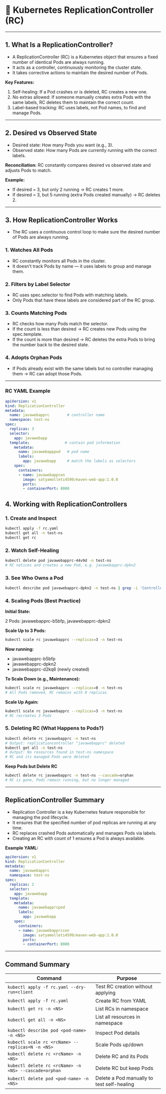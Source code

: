 # 📘 Kubernetes ReplicationController (RC)

---
## 1. What Is a ReplicationController?

* A ReplicationController (RC) is a Kubernetes object that ensures a fixed number of identical Pods are always running.
* It acts as a controller, continuously monitoring the cluster state.
* It takes corrective actions to maintain the desired number of Pods.

**Key Features:**

1. Self-healing: If a Pod crashes or is deleted, RC creates a new one.
2. No extras allowed: If someone manually creates extra Pods with the same labels, RC deletes them to maintain the correct count.
3. Label-based tracking: RC uses labels, not Pod names, to find and manage Pods.

---

## 2. Desired vs Observed State

* Desired state: How many Pods you want (e.g., 3).
* Observed state: How many Pods are currently running with the correct labels.

**Reconciliation:** RC constantly compares desired vs observed state and adjusts Pods to match.

**Example:**

* If desired = 3, but only 2 running → RC creates 1 more.
* If desired = 3, but 5 running (extra Pods created manually) → RC deletes 2.

---

## 3. How ReplicationController Works

* The RC uses a continuous control loop to make sure the desired number of Pods are always running.

### 1. Watches All Pods

* RC constantly monitors all Pods in the cluster.
* It doesn’t track Pods by name — it uses labels to group and manage them.

### 2. Filters by Label Selector

* RC uses spec.selector to find Pods with matching labels.
* Only Pods that have these labels are considered part of the RC group.

### 3. Counts Matching Pods

* RC checks how many Pods match the selector.
* If the count is less than desired → RC creates new Pods using the spec.template.
* If the count is more than desired → RC deletes the extra Pods to bring the number back to the desired state.

### 4. Adopts Orphan Pods

* If Pods already exist with the same labels but no controller managing them → RC can adopt those Pods.

---

### RC YAML Example

```yaml
apiVersion: v1
kind: ReplicationController
metadata:
  name: javawebapprc        # controller name
  namespace: test-ns
spec:
  replicas: 3
  selector:
    app: javawebapp
  template:                # contain pod information
    metadata:
      name: javawebapppod   # pod name
      labels:               
        app: javawebapp     # match the labels as selectors
    spec:
      containers:
      - name: javawebappcon
        image: satyamolleti4599/maven-web-app:1.0.0
        ports:
        - containerPort: 8080
````

## 4. Working with ReplicationControllers

### 1. Create and Inspect

```bash
kubectl apply -f rc.yaml
kubectl get all -n test-ns
kubectl get rc
```

### 2. Watch Self-Healing

```bash
kubectl delete pod javawebapprc-44v9d -n test-ns
# RC notices and creates a new Pod, e.g. javawebapprc-dpkn2
```

### 3. See Who Owns a Pod

```bash
kubectl describe pod javawebapprc-dpkn2 -n test-ns | grep -i 'Controlled By'
```

### 4. Scaling Pods (Best Practice)

**Initial State:**

2 Pods: javawebapprc-b5bfp, javawebapprc-dpkn2

**Scale Up to 3 Pods:**

```bash
kubectl scale rc javawebapprc --replicas=3 -n test-ns
```

**Now running:**

* javawebapprc-b5bfp
* javawebapprc-dpkn2
* javawebapprc-d2kq6 (newly created)

**To Scale Down (e.g., Maintenance):**

```bash
kubectl scale rc javawebapprc --replicas=0 -n test-ns
# All Pods removed, RC remains with 0 replicas
```

**Scale Up Again:**

```bash
kubectl scale rc javawebapprc --replicas=3 -n test-ns
# RC recreates 3 Pods
```

### 5. Deleting RC (What Happens to Pods?)

```bash
kubectl delete rc javawebapprc -n test-ns
# Output: replicationcontroller "javawebapprc" deleted
kubectl get all -n test-ns
# Output: No resources found in test-ns namespace
# RC and its managed Pods were deleted
```

**Keep Pods but Delete RC**

```bash
kubectl delete rc javawebapprc -n test-ns --cascade=orphan
# RC is gone, Pods remain running, but no longer managed
```

---

## ReplicationController Summary

* Replication Controller is a key Kubernetes feature responsible for managing the pod lifecycle.
* It ensures that the specified number of pod replicas are running at any time.
* RC replaces crashed Pods automatically and manages Pods via labels.
* Creating an RC with count of 1 ensures a Pod is always available.

**Example YAML:**

```yaml
apiVersion: v1
kind: ReplicationController
metadata:
  name: javawebapprc
  namespace: test-ns
spec:
  replicas: 2
  selector:
    app: javawebapp
  template:
    metadata: 
      name: javawebapprcpod
      labels:
        app: javawebapp
    spec: 
      containers:
      - name: javawebapprccon
        image: satyamolleti4599/maven-web-app:1.0.0
        ports:
        - containerPort: 8080
```

---

## Command Summary

| Command                                               | Purpose                                    |
| ----------------------------------------------------- | ------------------------------------------ |
| `kubectl apply -f rc.yaml --dry-run=client`           | Test RC creation without applying          |
| `kubectl apply -f rc.yaml`                            | Create RC from YAML                        |
| `kubectl get rc -n <NS>`                              | List RCs in namespace                      |
| `kubectl get all -n <NS>`                             | List all resources in namespace            |
| `kubectl describe pod <pod-name> -n <NS>`             | Inspect Pod details                        |
| `kubectl scale rc <rcName> --replicas=N -n <NS>`      | Scale Pods up/down                         |
| `kubectl delete rc <rcName> -n <NS>`                  | Delete RC and its Pods                     |
| `kubectl delete rc <rcName> -n <NS> --cascade=orphan` | Delete RC but keep Pods                    |
| `kubectl delete pod <pod-name> -n <NS>`               | Delete a Pod manually to test self-healing |

```
